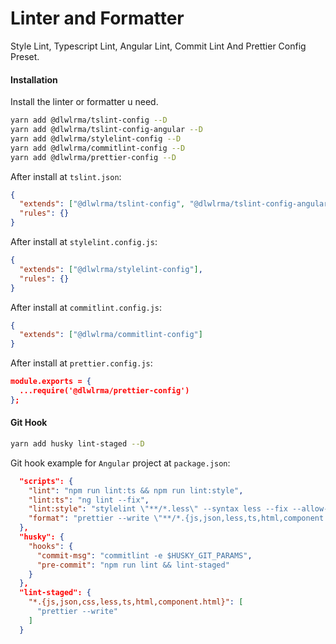 # Linter and Formatter

Style Lint, Typescript Lint, Angular Lint, Commit Lint And Prettier Config Preset.

#### Installation

Install the linter or formatter u need.

```bash
yarn add @dlwlrma/tslint-config --D
yarn add @dlwlrma/tslint-config-angular --D
yarn add @dlwlrma/stylelint-config --D
yarn add @dlwlrma/commitlint-config --D
yarn add @dlwlrma/prettier-config --D
```

After install at `tslint.json`:

```json
{
  "extends": ["@dlwlrma/tslint-config", "@dlwlrma/tslint-config-angular"],
  "rules": {}
}
```

After install at `stylelint.config.js`:

```json
{
  "extends": ["@dlwlrma/stylelint-config"],
  "rules": {}
}
```

After install at `commitlint.config.js`:

```json
{
  "extends": ["@dlwlrma/commitlint-config"]
}
```

After install at `prettier.config.js`:

```json
module.exports = {
  ...require('@dlwlrma/prettier-config')
};
```

#### Git Hook

```bash
yarn add husky lint-staged --D
```

Git hook example for `Angular` project at `package.json`:

```json
  "scripts": {
    "lint": "npm run lint:ts && npm run lint:style",
    "lint:ts": "ng lint --fix",
    "lint:style": "stylelint \"**/*.less\" --syntax less --fix --allow-empty-input",
    "format": "prettier --write \"**/*.{js,json,less,ts,html,component.html}\""
  },
  "husky": {
    "hooks": {
      "commit-msg": "commitlint -e $HUSKY_GIT_PARAMS",
      "pre-commit": "npm run lint && lint-staged"
    }
  },
  "lint-staged": {
    "*.{js,json,css,less,ts,html,component.html}": [
      "prettier --write"
    ]
  }
```
